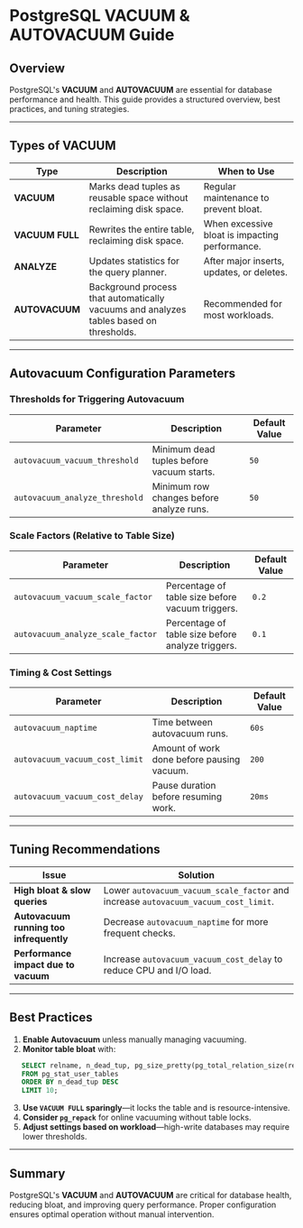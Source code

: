 # PostgreSQL VACUUM & AUTOVACUUM Guide

## Overview

PostgreSQL's **VACUUM** and **AUTOVACUUM** are essential for database performance and health. This guide provides a structured overview, best practices, and tuning strategies.

---

## Types of VACUUM

| Type | Description | When to Use |
|------|------------|------------|
| **VACUUM** | Marks dead tuples as reusable space without reclaiming disk space. | Regular maintenance to prevent bloat. |
| **VACUUM FULL** | Rewrites the entire table, reclaiming disk space. | When excessive bloat is impacting performance. |
| **ANALYZE** | Updates statistics for the query planner. | After major inserts, updates, or deletes. |
| **AUTOVACUUM** | Background process that automatically vacuums and analyzes tables based on thresholds. | Recommended for most workloads. |

---

## Autovacuum Configuration Parameters

### Thresholds for Triggering Autovacuum

| Parameter | Description | Default Value |
|-----------|------------|---------------|
| `autovacuum_vacuum_threshold` | Minimum dead tuples before vacuum starts. | `50` |
| `autovacuum_analyze_threshold` | Minimum row changes before analyze runs. | `50` |

### Scale Factors (Relative to Table Size)

| Parameter | Description | Default Value |
|-----------|------------|---------------|
| `autovacuum_vacuum_scale_factor` | Percentage of table size before vacuum triggers. | `0.2` |
| `autovacuum_analyze_scale_factor` | Percentage of table size before analyze triggers. | `0.1` |

### Timing & Cost Settings

| Parameter | Description | Default Value |
|-----------|------------|---------------|
| `autovacuum_naptime` | Time between autovacuum runs. | `60s` |
| `autovacuum_vacuum_cost_limit` | Amount of work done before pausing vacuum. | `200` |
| `autovacuum_vacuum_cost_delay` | Pause duration before resuming work. | `20ms` |

---

## Tuning Recommendations

| Issue | Solution |
|-------|----------|
| **High bloat & slow queries** | Lower `autovacuum_vacuum_scale_factor` and increase `autovacuum_vacuum_cost_limit`. |
| **Autovacuum running too infrequently** | Decrease `autovacuum_naptime` for more frequent checks. |
| **Performance impact due to vacuum** | Increase `autovacuum_vacuum_cost_delay` to reduce CPU and I/O load. |

---

## Best Practices

1. **Enable Autovacuum** unless manually managing vacuuming.
2. **Monitor table bloat** with:

```sql
   SELECT relname, n_dead_tup, pg_size_pretty(pg_total_relation_size(relname::regclass))
   FROM pg_stat_user_tables
   ORDER BY n_dead_tup DESC
   LIMIT 10;
```

3. **Use `VACUUM FULL` sparingly**—it locks the table and is resource-intensive.
4. **Consider `pg_repack`** for online vacuuming without table locks.
5. **Adjust settings based on workload**—high-write databases may require lower thresholds.

---

## Summary

PostgreSQL's **VACUUM** and **AUTOVACUUM** are critical for database health, reducing bloat, and improving query performance. Proper configuration ensures optimal operation without manual intervention.
